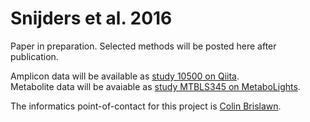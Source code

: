 # Snijders et al. 2016

Paper in preparation. Selected methods will be posted here after publication.

Amplicon data will be available as [study 10500 on Qiita](https://qiita.ucsd.edu/study/description/10500). <br >
Metabolite data will be avaiable as [study MTBLS345 on MetaboLights](http://www.ebi.ac.uk/metabolights/MTBLS345). 

The informatics point-of-contact for this project is [Colin Brislawn](https://www.github.com/colinbrislawn/). 

